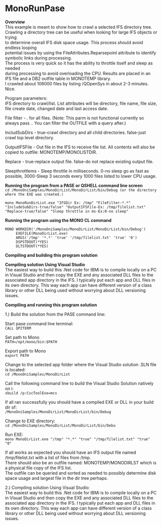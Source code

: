 ﻿# MonoRunPase

**Overview**<br>
This example is meant to show how to crawl a selected IFS directory tree.<br>
Crawling a directory tree can be useful when looking for large IFS objects or trying <br>
to determine overall IFS disk space usage. This process should avoid endless looping <br>
potential issues by using the FileAttributes.Reparsepoint attribute to identify symbolic links during processing.<br>
The process is very quick so it has the ability to throttle itself and sleep as needed<br>
during processing to avoid overloading the CPU. Results are placed in an IFS file and a DB2 outfile table in MONOTEMP library.<br>
I crawled about 106000 files by listing /QOpenSys in about 2-3 minutes. Nice.<br>

Program parameters:<br>
IFS directory to crawl/list. List attributes will be directory, file name, file size, file create date, changed date and last access date.<br>

File filter - *.* for all files. (Note: This parm is not functional currently so always pass *.*. You can filter the OUTFILE with a query after.)

IncludSubDirs - true-crawl directory and all child directories. false-just crawl top level directory.

OutputIFSFile - Out file in the IFS to receive file list. All contents will also be copied to outfile: MONOTEMP/MONOLISTDIR. 

Replace - true-replace output file. false-do not replace existing output file.

Sleepthrottlems - Sleep throttle in milliseconds. 0-no sleep go as fast as possible, 3000-Sleep 3 seconds every 1000 files listed to lower CPU usage.

**Running the program from a PASE or QSHELL command line screen**<br>
`cd /MonoOniSamples/MonoDirList/MonoDirList/bin/Debug (or the directory where the EXE was created.)`

`mono MonoRunDirList.exe "IFSDir Ex: /tmp" "FileFilter-*.*" "IncludeSubDirs-true/false" "OutputIFSFile-Ex: /tmp/filelist.txt" "Replace-true/false" "Sleep throttle in ms-Ex:0-no sleep"`

**Running the program using the MONO CL command**<br>
```
MONO WORKDIR('/MonoOniSamples/MonoDirList/MonoDirList/bin/Debug')   
     EXEFILE(MonoDirList.exe)                 
     ARGS('/tmp' '*.*' 'true' '/tmp/filelist.txt' 'true' '0')                              
     DSPSTDOUT(*YES)                             
     DLTSTDOUT(*YES)                             
```
**Compiling and building this program solution**<br>

**Compiling solution Using Visual Studio**<br>
The easiest way to build this .Net code for IBMi is to compile locally on a PC in Visual Studio
and then copy the EXE and any associated DLL files to the associated app directory in the IFS. 
I typically put each app and DLL files in its own directory. This way each app can have different
version of a class library or other DLL being used without worrying about DLL versioning issues.

**Compiling and running this program solution**<br>

1.) Build the solution from the PASE command line:

Start pase command line terminal:<br>
`CALL QP2TERM`

Set path to Mono<br>
`PATH=/opt/mono/bin:$PATH`

Export path to Mono<br>
`export PATH`

Change to the selected app folder where the Visual Studio solution .SLN file is located:<br>
`cd /MonoOniSamples/MonoDirList`

Call the following command line to build the Visual Studio Solution natively on i:<br>
`xbuild /p:CscToolExe=mcs`

If all ran successfully you should have a compiled EXE or DLL in your build dir of:<br>
`/MonoOniSamples/MonoDirList/MonoDirList/bin/Debug`

Change to EXE directory:<br>
`cd /MonoOniSamples/MonoDirList/MonoDirList/bin/Debu`

Run EXE:<br>
`mono MonoDirList.exe "/tmp" "*.*" "true" "/tmp/filelist.txt" "true" "0"`

If all works as expected you should have an IFS output file named /tmp/filelist.txt with a list of files from /tmp.<br>
There should also be an outfile named: MONOTEMP/MONODIRLST which is a physical file copy of the IFS list.<br>
The outfile can be queried and sorted as needed to possibly determine disk space usage and largest file in the dir tree perhaps.<br>

2.) Compiling solution Using Visual Studio:<br>
The easiest way to build this .Net code for IBMi is to compile locally on a PC in Visual Studio
and then copy the EXE and any associated DLL files to the associated app directory in the IFS. 
I typically put each app and DLL files in its own directory. This way each app can have different
version of a class library or other DLL being used without worrying about DLL versioning issues.

